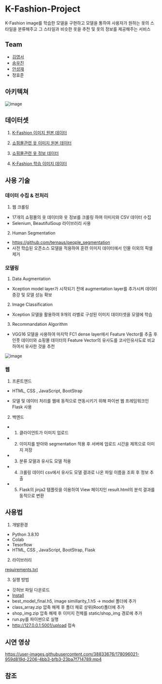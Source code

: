 # K-Fashion-Project

K-Fashion image를 학습한 모델을 구현하고 모델을 통하여 사용자가 원하는 옷의 스타일을 분류해주고
그 스타일과 비슷한 옷을 추천 및 옷의 정보를 제공해주는 서비스


## Team

* [김영서](https://github.com/dudtjakdl)
* [송우진](https://github.com/woojinsong)
* [안성재](https://github.com/sammy0329)
* 정효준

## 아키텍쳐

![image](https://user-images.githubusercontent.com/38833676/178092665-c8d58d26-1801-446e-8ab8-2421dc42f4a9.png)

## 데이터셋

1. [K-Fashion 이미지 원본 데이터](https://aihub.or.kr/aihubdata/data/view.do?currMenu=115&topMenu=100&aihubDataSe=realm&dataSetSn=51)

2. [쇼핑몰관련 옷 이미지 원본 데이터](https://drive.google.com/drive/folders/1YfTl0YbWvXDz7OtltbwKVovpd2m-UJhH?usp=sharing)

3. [쇼핑몰관련 옷 정보 데이터](https://drive.google.com/file/d/1HdHsg7P88ZZjLC1v2z-7wJoKs3_JeMXL/view?usp=sharing)

4. [K-Fashion 학습 이미지 데이터](https://drive.google.com/drive/folders/1X1dPSJg3IeWAIZk1D6AsWhuuH7pXs8pE?usp=sharing)


## 사용 기술

### 데이터 수집 & 전처리

1. 웹 크롤링
  - 17개의 쇼핑몰의 옷 데이터와 옷 정보를 크롤링 하여 이미지와 CSV 데이터 수집
  - Selenium, BeautifulSoup 라이브러리 사용

2. Human Segmentation
  - https://github.com/ternaus/people_segmentation
  - 사전 학습된 오픈소스 모델을 적용하여 훈련 이미지 데이터에서 인물 이외의 픽셀 제거
  
### 모델링
1. Data Augmentation
  - Xception model layer가 시작되기 전에 augmentation layer를 추가시켜 데이터 증강 및 모델 성능 확보
  
2. Image Classification
  - Xception 모델을 활용하여 9개의 라벨로 구성된 이미지 데이터셋을 모델에 학습
 
3. Recommandation Algorithm
  - VGG16 모델을 사용하여 마지막 FC1 dense layer에서 Feature Vector를 추출 후 인풋 데이터와 쇼핑몰 데이터의 Feature Vector의 유사도를 코사인유사도로 비교하여서 유사한 것을 추천


![image](https://user-images.githubusercontent.com/38833676/178094136-acfaaddc-de52-4ce2-a6b3-1fc2d5ce965d.png)

### 웹

1. 프론트엔드
  - HTML, CSS , JavaScript, BootStrap

  - 모델 및 데이터 처리를 웹에 동적으로 연동시키기 위해 파이썬 웹 프레임워크인 Flask 사용

2. 백엔드
  - 1. 클라이언트가 이미지 업로드
  - 2. 이미지를 받아와 segmentation 적용 후 서버에 업로드 시간을 제목으로 이미지 저장
  - 3. 분류 모델과 유사도 모델 적용
  - 4. 크롤링 데이터 csv에서 유사도 모델 결과로 나온 파일 이름을 조회 후 정보 추출
  - 5. Flask의 jinja2 템플릿을 이용하여 View 페이지인 result.html의 분석 결과를 동적으로 변환

## 사용법

1. 개발환경
  - Python 3.8.10
  - Colab
  - Tesorflow
  - HTML, CSS , JavaScript, BootStrap, Flask
  
2. 라이브러리

[requirements.txt](https://github.com/dudtjakdl/K-Fashion-Recommendation-Project/files/9075997/requirements.txt)


3. 실행 방법
  - 깃허브 파일 다운로드
  - [Install](https://drive.google.com/drive/folders/1-B7ECPEj1fe9wcHTtQVeTPn0tCv34LMN?usp=sharing)
  - best_model_final.h5, image simillarity_1.h5 -> model 폴더에 추가
  - class_array.zip 압축 해제 후 폴더 채로 상위(Root)폴더에 추가
  - shop_img.zip 압축 해제 후 이미지 전체를 static/shop_img 경로에 추가
  - run.py를 파이썬으로 실행
  - http://127.0.0.1:5001/upload 접속
  
## 시연 영상


https://user-images.githubusercontent.com/38833676/178096021-959d819d-2206-4bb3-bfb3-23ba7f714789.mp4



## 참조
